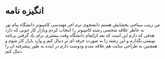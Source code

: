 # انگیزه نامه
من زینب سیاحی بخشایش هستم دانشجوی ترم اخر مهندسی کامپیوتر دانشگاه پیام نور  
به خاطر علاقه شخصی رشته کامپیوتر را انتخاب کردم وبازار کار خوبی که دارد  
هدفی که دارم این است که بعد ازاتمام دانشگاه وقت بیشتری برای یاد گرفتن برنامه نویسی بگذارم و این رشته را به صورت حرفه ای تر دنبال کنم و وارد بازار کار شوم 
و همچنین به طراحی سایت هم علاقه مندم ودوست دارم در اینده به طور پیشرفته ان را دنبال کنم
